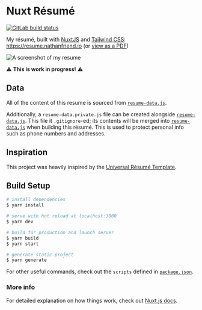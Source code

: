 # Nuxt Résumé

<a href="https://gitlab.com/nfriend/nuxt-resume/pipelines/latest" target="_blank"><img
  src="https://gitlab.com/nfriend/nuxt-resume/badges/master/pipeline.svg"
  alt="GitLab build status"></a>

My résumé, built with [NuxtJS](https://nuxtjs.org/guide/installation) and
[Tailwind CSS](https://tailwindcss.com/): https://resume.nathanfriend.io (or
[view as a
PDF](https://resume.nathanfriend.io/Nathan%20Friend%20-%20R%C3%A9sum%C3%A9.pdf))

![A screenshot of my resume](https://resume.nathanfriend.io/screenshot.png)

:warning: **This is work in progress!** :warning:

## Data

All of the content of this resume is sourced from
[`resume-data.js`](./resume-data.js).

Additionally, a `resume-data.private.js` file can be created alongside
[`resume-data.js`](./resume-data.js). This file it `.gitignore`-ed; its contents
will be merged into [`resume-data.js`](./resume-data.js) when building this
résumé. This is used to protect personal info such as phone numbers and
addresses.

## Inspiration

This project was heavily inspired by the [Universal Résumé
Template](https://universal-resume-pages.netlify.com/).

## Build Setup

```bash
# install dependencies
$ yarn install

# serve with hot reload at localhost:3000
$ yarn dev

# build for production and launch server
$ yarn build
$ yarn start

# generate static project
$ yarn generate
```

For other useful commands, check out the `scripts` defined in
[`package.json`](./package.json).

### More info

For detailed explanation on how things work, check out [Nuxt.js
docs](https://nuxtjs.org).

